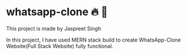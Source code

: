 # whatsapp-clone 🔥 🚀

This project is made by Jaspreet Singh

In this project, I have used MERN stack build to create WhatsApp-Clone Website(Full Stack Website) fully functional.
